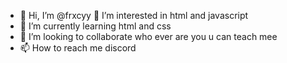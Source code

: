 - 👋 Hi, I’m @frxcyy
 👀 I’m interested in html and javascript  
- 🌱 I’m currently learning html and css
- 💞️ I’m looking to collaborate who ever are you u can teach mee 
- 📫 How to reach me discord

<!---
frxcyy/frxcyy is a ✨ special ✨ repository because its `README.md` (this file) appears on your GitHub profile.
You can click the Preview link to take a look at your changes.
--->
